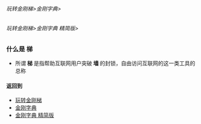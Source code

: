 ###### 玩转金刚梯>金刚字典>
###### 玩转金刚梯>金刚字典 精简版>

### 什么是 梯
- 所谓<Strong> 梯 </Strong>是指帮助互联网用户突破<Strong> 墙 </Strong>的封锁，自由访问互联网的这一类工具的总称

#### 返回到
- [玩转金刚梯](https://github.com/a2zitpro/web/blob/master/LadderFree/A.md)
- [金刚字典](https://github.com/a2zitpro/web/blob/master/LadderFree/kkDictionary/KKDictionary.md)
- [金刚字典 精简版](https://github.com/a2zitpro/web/blob/master/LadderFree/kkDictionary/KKDictionaryShortVersion.md)
